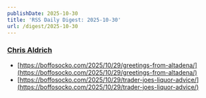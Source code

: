 ```yaml
---
publishDate: 2025-10-30
title: 'RSS Daily Digest: 2025-10-30'
url: /digest/2025-10-30
---
```


### [Chris Aldrich](https://boffosocko.com/)

  * [https://boffosocko.com/2025/10/29/greetings-from-altadena/](https://boffosocko.com/2025/10/29/greetings-from-altadena/)
  * [https://boffosocko.com/2025/10/29/trader-joes-liquor-advice/](https://boffosocko.com/2025/10/29/trader-joes-liquor-advice/)
  
